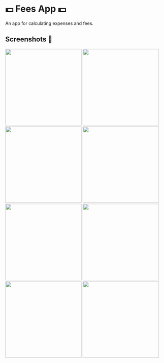 <h1>💵 Fees App 💵</h1>

<p>An app for calculating expenses and fees.</p>

<h2>Screenshots 📸</h2>

<p>
  <img src="https://github.com/user-attachments/assets/7c1be4ff-8932-4cda-95e9-1f4733c25d78" width="240"></img>
  <img src="https://github.com/user-attachments/assets/bf6959e5-732a-40ff-8431-3ca445d9ab18" width="240"></img>
  <img src="https://github.com/user-attachments/assets/610dc263-6f86-4754-97de-db3688f08b93" width="240"></img>
  <img src="https://github.com/user-attachments/assets/249c25cd-8ac4-4495-804d-6bb7604bec67" width="240"></img>
  <img src="https://github.com/user-attachments/assets/45bbeae8-b00c-4dee-bb0f-85a0b7a5fe36" width="240"></img>
  <img src="https://github.com/user-attachments/assets/c0b68b07-e089-4729-9b0f-94d85b778e4d" width="240"></img>
  <img src="https://github.com/user-attachments/assets/039b9963-9f64-4154-8021-3ec416b9097f" width="240"></img>
  <img src="https://github.com/user-attachments/assets/2c781a96-ec7f-4dbb-9bc7-a39245978388" width="240"></img>
</p>
